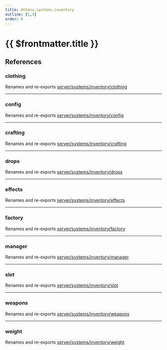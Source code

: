 ```yaml
---
title: Athena.systems.inventory
outline: [1,3]
order: 0
---
```


# {{ $frontmatter.title }}


## References

### clothing

Renames and re-exports [server/systems/inventory/clothing](server_systems_inventory_clothing.md)

___

### config

Renames and re-exports [server/systems/inventory/config](server_systems_inventory_config.md)

___

### crafting

Renames and re-exports [server/systems/inventory/crafting](server_systems_inventory_crafting.md)

___

### drops

Renames and re-exports [server/systems/inventory/drops](server_systems_inventory_drops.md)

___

### effects

Renames and re-exports [server/systems/inventory/effects](server_systems_inventory_effects.md)

___

### factory

Renames and re-exports [server/systems/inventory/factory](server_systems_inventory_factory.md)

___

### manager

Renames and re-exports [server/systems/inventory/manager](server_systems_inventory_manager.md)

___

### slot

Renames and re-exports [server/systems/inventory/slot](server_systems_inventory_slot.md)

___

### weapons

Renames and re-exports [server/systems/inventory/weapons](server_systems_inventory_weapons.md)

___

### weight

Renames and re-exports [server/systems/inventory/weight](server_systems_inventory_weight.md)
